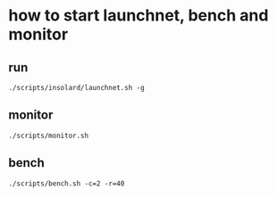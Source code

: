 # how to start launchnet, bench and monitor

## run

    ./scripts/insolard/launchnet.sh -g

## monitor

    ./scripts/monitor.sh

## bench

    ./scripts/bench.sh -c=2 -r=40
